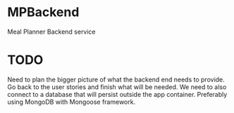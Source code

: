 # MPBackend
Meal Planner Backend service

# TODO
Need to plan the bigger picture of what the backend end needs to provide.
Go back to the user stories and finish what will be needed. We need to also
connect to a database that will persist outside the app container. Preferably
using MongoDB with Mongoose framework.
